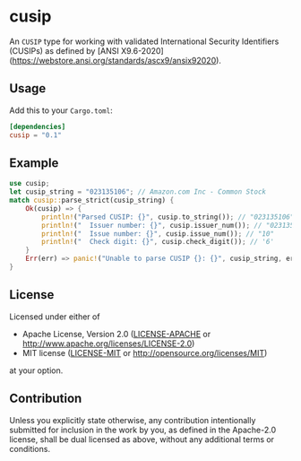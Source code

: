 cusip
====
An `CUSIP` type for working with validated International Security Identifiers (CUSIPs) as defined by [ANSI X9.6-2020]
(https://webstore.ansi.org/standards/ascx9/ansix92020).


## Usage

Add this to your `Cargo.toml`:

```toml
[dependencies]
cusip = "0.1"
```


## Example

```rust
use cusip;
let cusip_string = "023135106"; // Amazon.com Inc - Common Stock
match cusip::parse_strict(cusip_string) {
    Ok(cusip) => {
        println!("Parsed CUSIP: {}", cusip.to_string()); // "023135106"
        println!("  Issuer number: {}", cusip.issuer_num()); // "023135"
        println!("  Issue number: {}", cusip.issue_num()); // "10"
        println!("  Check digit: {}", cusip.check_digit()); // '6'
    }
    Err(err) => panic!("Unable to parse CUSIP {}: {}", cusip_string, err),
}
```

## License

Licensed under either of

 * Apache License, Version 2.0
   ([LICENSE-APACHE](LICENSE-APACHE) or http://www.apache.org/licenses/LICENSE-2.0)
 * MIT license
   ([LICENSE-MIT](LICENSE-MIT) or http://opensource.org/licenses/MIT)

at your option.


## Contribution

Unless you explicitly state otherwise, any contribution intentionally submitted
for inclusion in the work by you, as defined in the Apache-2.0 license, shall be
dual licensed as above, without any additional terms or conditions.
